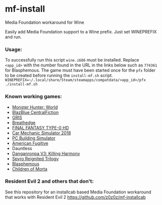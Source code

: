 # mf-install
Media Foundation workaround for Wine

Easily add Media Foundation support to a Wine prefix. Just set WINEPREFIX and run.

### Usage:

To successfully run this script `wine.i686` must be installed.
Replace `<app_id>` with the number found in the URL in the links below such as `774361` for Blasphemous.
The game must have been started once for the `pfx` folder to be created before running the `install-mf.sh` script.  
`WINEPREFIX=~/.local/share/Steam/steamapps/compatdata/<app_id>/pfx ./install-mf.sh`

### Known working games:

- [Monster Hunter: World](https://www.protondb.com/app/683320)
- [BlazBlue CentralFiction](https://www.protondb.com/app/683320)
- [GRIS](https://www.protondb.com/app/683320)
- [Breathedge](https://www.protondb.com/app/738520)
- [FINAL FANTASY TYPE-0 HD](https://www.protondb.com/app/340170)
- [Car Mechanic Simulator 2018](https://www.protondb.com/app/645630)
- [PC Building Simulator](https://www.protondb.com/app/621060)
- [American Fugitive](https://www.protondb.com/app/934780)
- Dauntless
- [Danganronpa V3: Killing Harmony](https://www.protondb.com/app/567640)
- [Spyro Reignited Trilogy](https://www.protondb.com/app/996580)
- [Blasphemous](https://www.protondb.com/app/774361)
- [Children of Morta](https://www.protondb.com/app/330020)

### Resident Evil 2 and others that don't:
See this repository for an installcab based Media Foundation workaround that works with Resident Evil 2 https://github.com/z0z0z/mf-installcab
